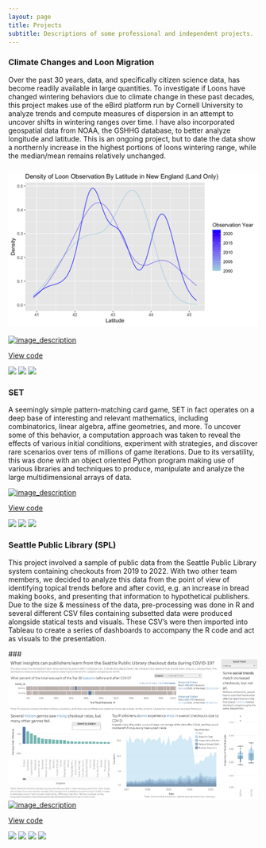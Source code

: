 ```yaml
---
layout: page
title: Projects
subtitle: Descriptions of some professional and independent projects. 
---
```


### Climate Changes and Loon Migration 

Over the past 30 years, data, and specifically citizen science data, has become readily available in large quantities. To investigate if Loons have changed wintering behaviors due to climate change in these past decades, this project makes use of the eBird platform run by Cornell University to analyze trends and compute measures of dispersion in an attempt to uncover shifts in wintering ranges over time. I have also incorporated geospatial data from NOAA, the GSHHG database, to better analyze longitude and latitude. This is an ongoing project, but to date the data show a northernly increase in the highest portions of loons wintering range, while the median/mean remains relatively unchanged. 

### ![](img/density_ne_land.png)
<a href="{{ site.baseurl }}/img/density_ne_land.png" class="lightgallery-link" data-sub-html="image_description">
<img alt="image_description" data-src="{{ site.baseurl }}/img/density_ne_land.png" src="{{ site.baseurl }}/img/density_ne_land.png" />
</a>

[View code](https://github.com/ThomasMatthews314/eBird_Loons)

[![](https://img.shields.io/badge/R-lightgray?logo=R)](#)
[![](https://img.shields.io/badge/RStudio-lightgray?logo=RStudio)](#)
[![](https://img.shields.io/badge/Tidyverse-lightgray?logo=Tidyverse)](#) 

### SET

A seemingly simple pattern-matching card game, SET in fact operates on a deep base of interesting and relevant mathematics, including combinatorics, linear algebra, affine geometries, and more. To uncover some of this behavior, a computation approach was taken to reveal the effects of various initial conditions, experiment with strategies, and discover rare scenarios over tens of millions of game iterations. Due to its versatility, this was done with an object oriented Python program making use of various libraries and techniques to produce, manipulate and analyze the large multidimensional arrays of data. 


<a href="{{ site.baseurl }}/img/set_code.png" class="lightgallery-link" data-sub-html="image_description">
<img alt="image_description" data-src="{{ site.baseurl }}/img/set_code.png" src="{{ site.baseurl }}/img/set_code.png" />
</a>

[View code](https://github.com/ThomasMatthews314/SET)

[![](https://img.shields.io/badge/Python-lightgray?logo=Python)](#) 
[![](https://img.shields.io/badge/NumPy-lightgray?logo=numpy)](#) 
[![](https://img.shields.io/badge/SciPy-lightgray?logo=scipy)](#) 

### Seattle Public Library (SPL)

This project involved a sample of public data from the Seattle Public Library system containing checkouts from 2019 to 2022. With two other team members, we decided to analyze this data from the point of view of identifying topical trends before and after covid, e.g. an increase in bread making books, and presenting that information to hypothetical publishers. Due to the size & messiness of the data, pre-processing was done in R and several different CSV files containing subsetted data were produced alongside statical tests and visuals. These CSV’s were then imported into Tableau to create a series of dashboards to accompany the R code and act as visuals to the presentation. 

###![](img/spl_dashboard.png)
<a href="{{ site.baseurl }}/img/spl_dashboard.png" class="lightgallery-link" data-sub-html="image_description">
<img alt="image_description" data-src="{{ site.baseurl }}/img/spl_dashboard.png" src="{{ site.baseurl }}/img/spl_dashboard.png" />
</a>

[View code](https://github.com/ThomasMatthews314/Coursework)

[![](https://img.shields.io/badge/R-lightgray?logo=R)](#)
[![](https://img.shields.io/badge/RStudio-lightgray?logo=RStudio)](#)
[![](https://img.shields.io/badge/Tidyverse-lightgray?logo=Tidyverse)](#)
[![](https://img.shields.io/badge/Tableau-lightgray?logo=Tableau)](#)




